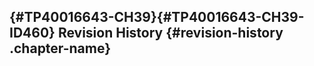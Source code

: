 <div class="content-wrapper">

<div id="chapter_container" class="part">

[‌](){#TP40016643-CH39}[‌](){#TP40016643-CH39-ID460}
Revision History {#revision-history .chapter-name}
----------------

</div>

</div>
